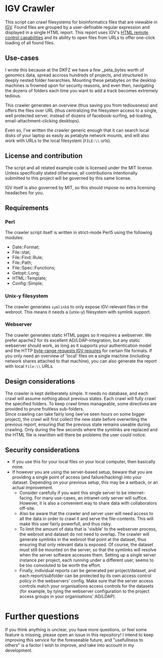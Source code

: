 # IGV Crawler

This script can crawl filesystems for bioinformatics files that are viewable in [IGV](https://www.broadinstitute.org/software/igv/).
Found files are grouped by a user-definable regular expression and displayed in a single HTML report. This report uses IGV's 
[HTML remote control capabilities](http://software.broadinstitute.org/software/igv/ControlIGV) and its ability to open files from 
URLs to offer one-click loading of all found files.

## Use-cases
I wrote this because at the DKFZ we have a few _peta_bytes worth of genomics data, spread accross hundreds of projects, and 
structured in deeply nested folder hierarchies. Mounting these petabytes on the desktop machines is frowned upon for 
security reasons, and even then, navigating the dozens of folders each time you want to add a track becomes extremely tedious.

This crawler generates an overview (thus saving you from tediousness) and offers the files over URL (thus centralizing the filesystem access to a single, well protected server, instead of dozens of facebook-surfing, ad-loading, email-attachment-clicking desktops).

Even so, I've written the crawler generic enough that it can search local disks of your laptop as easily as petabyte network mounts, and will also work with URLs to the local filesystem (`FILE:\\` urls).


## License and contribution

The script and all related example code is licensed under the MIT license.
Unless specifically stated otherwise, all contributions intentionally submitted to this project will be governed by this same license.

IGV itself is also governed by MIT, so this should impose no extra licensing headaches for you.


## Requirements

### Perl
The crawler script itself is written in strict-mode Perl5 using the following modules:

- Date::Format;
- File::stat;
- File::Find::Rule;
- File::Path;
- File::Spec::Functions;
- Getopt::Long;
- HTML::Template;
- Config::Simple;

### Unix-y filesystem
The crawler generates `symlink`s to only expose IGV-relevant files in the webroot. This means it needs a (unix-y) filesystem with symlink support.

### Webserver
The crawler generates static HTML pages so it requires a webserver. We prefer apache2 for its excellent AD/LDAP-integration, but any static webserver should work, as long as it supports your authentication model and the HTTP [byte-range requests IGV requires](http://software.broadinstitute.org/software/igv/LoadData) for certain file formats.
If you only need an overview of 'local' files on a single machine (including network shares attached to that machine), you can also generate the report with local `File:\\` URLs.


## Design considerations
The crawler is kept deliberately simple. It needs no database, and each crawl will assume nothing about previous states. Each crawl will fully crawl the specified folders.
To keep crawl times manageable, some directives are provided to prune fruitless sub-folders.  
Since crawling can take fairly long (we've seen hours on some bigger project), the crawl will first collect the new state before overwriting the previous report, ensuring that the previous state remains useable during crawling. Only during the few seconds where the symlinks are replaced and the HTML file is rewritten will there be problems the user could notice.


## Security considerations
- If you use this for your local files on your local computer, then basically none.
- If however you are using the server-based setup, beware that you are providing a single point of access (and failure/hacking) into your dataset. Depending on your previous setup, 
  this may be a setback, or an actual improvement.
  - Consider carefully if you want this single server to be internet-facing. For many use-cases, an intranet-only server will suffice. However, it is also a convenient way to share data with collaborators off-site.
  - Also be aware that the crawler and server user will need access to all the data in order to crawl it and serve the file-contents. This will make this user fairly powerfull, and thus risky.
  - To limit the amount of data that is 'visible' to the webserver process, the webroot and dataset do not need to overlap. The crawler will generate symlinks in the webroot that point at
    the dataset, thus ensuring that only relevant data is exposed. Of course, the dataset must still be mounted on the server, so that the symlinks will resolve when the server software accesses them.
    Setting up a single server instance per project, each running under a different user, seems to be too convoluted to be worth the effort.
  - Finally, individual reports can be generated per project/dataset, and each report/subfolder can be protected by its own access control policy in the webservers' config. Make sure that the server access controls match your organisations access controls for the datasets (for example, by tying the webserver configuration to the project access groups in your organisations' AD/LDAP).

# Further questions

If you think anything is unclear, you have more questions, or feel some feature is missing, please open an issue in this repository!
I intend to keep improving this service for the foreseeable future, and "usefullness to others" is a factor I wish to improve, and take into account in my development.
